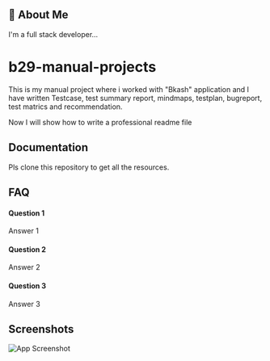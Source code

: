
## 🚀 About Me
I'm a full stack developer...

# b29-manual-projects

This is my manual project where i worked with "Bkash" application and I have written Testcase, test summary report, mindmaps, testplan, bugreport, test matrics and recommendation.

Now I will show how to write a professional readme file
## Documentation

Pls clone this repository to get all the resources.

## FAQ

#### Question 1

Answer 1

#### Question 2

Answer 2

#### Question 3
Answer 3 

## Screenshots

![App Screenshot](https://via.placeholder.com/468x300?text=App+Screenshot+Here)

